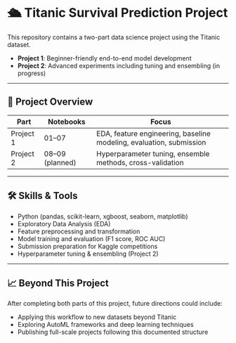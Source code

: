 # 🛳 Titanic Survival Prediction Project

This repository contains a two-part data science project using the Titanic dataset.

- **Project 1**: Beginner-friendly end-to-end model development  
- **Project 2**: Advanced experiments including tuning and ensembling (in progress)

---

## 🧩 Project Overview

| Part      | Notebooks            | Focus                                                             |
|-----------|----------------------|-------------------------------------------------------------------|
| Project 1 | 01–07                | EDA, feature engineering, baseline modeling, evaluation, submission |
| Project 2 | 08–09 (planned)      | Hyperparameter tuning, ensemble methods, cross-validation         |

---

## 🛠 Skills & Tools

- Python (pandas, scikit-learn, xgboost, seaborn, matplotlib)
- Exploratory Data Analysis (EDA)
- Feature preprocessing and transformation
- Model training and evaluation (F1 score, ROC AUC)
- Submission preparation for Kaggle competitions
- Hyperparameter tuning & ensembling (Project 2)

---

## 📈 Beyond This Project

After completing both parts of this project, future directions could include:

- Applying this workflow to new datasets beyond Titanic  
- Exploring AutoML frameworks and deep learning techniques  
- Publishing full-scale projects following this documented structure
